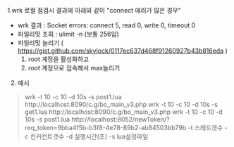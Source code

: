 1.wrk 로컬 점검시 결과에 아래와 같이 "connect 에러가 많은 경우"
  - wrk 결과 : Socket errors: connect 5, read 0, write 0, timeout 0
  - 파일리밋 조회 : ulimit -n  (보통 256임)
  - 파일리밋 늘리기 (  https://gist.github.com/skylock/0117ec637d468f91260927b43b816eda )
    1. root 계정을 활성화하고
    2. root 계정으로 접속해서 max늘리기


2. 예시
  >  wrk -t 10 -c 10 -d 10s -s post1.lua http://localhost:8090/c.g/bo_main_v3.php
  >  wrk -t 10 -c 10 -d 10s -s get1.lua http://localhost:8090/c.g/bo_main_v3.php
  >  wrk -t 10 -c 10 -d 10s -s post1.lua http://localhost:8052/newToken/?req_token=9bba4f5b-b3f8-4e78-89b2-ab84503bb79b
    -t 스레드갯수
    -c 컨커런트갯수
    -d 실행시간(초)
    -s lua설정파일
